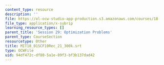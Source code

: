 ```yaml
---
content_type: resource
description: ''
file: https://ol-ocw-studio-app-production.s3.amazonaws.com/courses/18-01sc-single-variable-calculus-fall-2010/94df472cdf805a1e89f3bf3b137dad42_MIT18_01SCF10Rec_21_300k.vtt
file_type: application/x-subrip
learning_resource_types: []
parent_title: 'Session 29: Optimization Problems'
parent_type: CourseSection
resourcetype: Other
title: MIT18_01SCF10Rec_21_300k.srt
type: OCWFile
uid: 94df472c-df80-5a1e-89f3-bf3b137dad42
---
```

